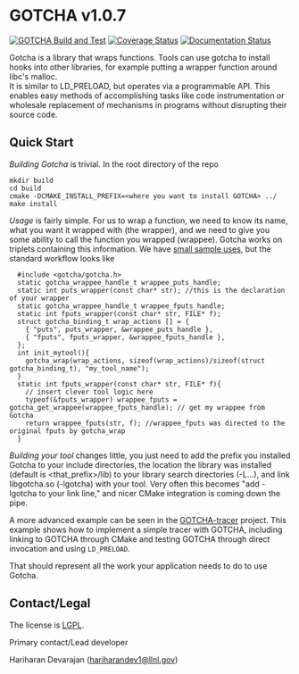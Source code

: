 GOTCHA v1.0.7
============
[![GOTCHA Build and Test](https://github.com/LLNL/GOTCHA/actions/workflows/build-and-test.yaml/badge.svg)](https://github.com/LLNL/GOTCHA/actions/workflows/build-and-test.yaml)
[![Coverage Status](https://coveralls.io/repos/github/LLNL/GOTCHA/badge.svg?branch=develop)](https://coveralls.io/github/LLNL/GOTCHA?branch=develop)
[![Documentation Status](https://readthedocs.org/projects/gotcha/badge/?version=latest)](https://gotcha.readthedocs.io/en/latest/?badge=latest)

Gotcha is a library that wraps functions.  Tools can use gotcha to install hooks into other libraries, for example putting a wrapper function around libc's malloc.  
It is similar to LD_PRELOAD, but operates via a programmable API.
This enables easy methods of accomplishing tasks like code instrumentation or wholesale replacement of mechanisms in programs
without disrupting their source code.

Quick Start
-----------

*Building Gotcha* is trivial. In the root directory of the repo

```
mkdir build
cd build
cmake -DCMAKE_INSTALL_PREFIX=<where you want to install GOTCHA> ../
make install
```
*Usage* is fairly simple. For us to wrap a function, we need to know its name, what you want it wrapped with (the wrapper), and we need to give you some ability to call the function you wrapped (wrappee). Gotcha works on triplets containing this information. We have [small sample uses](src/example/autotee/autotee.c), but the standard workflow looks like


```
  #include <gotcha/gotcha.h>
  static gotcha_wrappee_handle_t wrappee_puts_handle;
  static int puts_wrapper(const char* str); //this is the declaration of your wrapper
  static gotcha_wrappee_handle_t wrappee_fputs_handle;
  static int fputs_wrapper(const char* str, FILE* f);
  struct gotcha_binding_t wrap_actions [] = {
    { "puts", puts_wrapper, &wrappee_puts_handle },
    { "fputs", fputs_wrapper, &wrappee_fputs_handle },
  };
  int init_mytool(){
    gotcha_wrap(wrap_actions, sizeof(wrap_actions)/sizeof(struct gotcha_binding_t), "my_tool_name");
  }
  static int fputs_wrapper(const char* str, FILE* f){
    // insert clever tool logic here
    typeof(&fputs_wrapper) wrappee_fputs = gotcha_get_wrappee(wrappee_fputs_handle); // get my wrappee from Gotcha
    return wrappee_fputs(str, f); //wrappee_fputs was directed to the original fputs by gotcha_wrap
  }

```

*Building your tool* changes little, you just need to add the prefix you installed Gotcha to your include directories, the location
the library was installed (default is <that_prefix>/lib) to your library search directories (-L...), and link
libgotcha.so (-lgotcha) with your tool. Very often this becomes "add -lgotcha to your link line," and nicer CMake integration is coming down the pipe.

A more advanced example can be seen in the [GOTCHA-tracer](https://github.com/llnl/GOTCHA-tracer) project.
This example shows how to implement a simple tracer with GOTCHA, including linking to GOTCHA through CMake and testing GOTCHA through direct invocation and using `LD_PRELOAD`.

That should represent all the work your application needs to do to use Gotcha.

Contact/Legal
-----------

The license is [LGPL](LGPL).

Primary contact/Lead developer

Hariharan Devarajan  (hariharandev1@llnl.gov)
